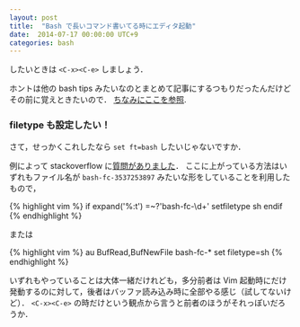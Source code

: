 ```yaml
---
layout: post
title:  "Bash で長いコマンド書いてる時にエディタ起動"
date:  2014-07-17 00:00:00 UTC+9
categories: bash
---
```


したいときは `<C-x><C-e>` しましょう．

ホントは他の bash tips みたいなのとまとめて記事にするつもりだったんだけどその前に覚えときたいので．
[ちなみにここを参照](http://cfenollosa.com/misc/tricks.txt).

<!-- * TODO : `<C-x><C-e>` で起動した時に `set ft=bash` しておきたいところ． -->

### filetype も設定したい！

さて，せっかくこれしたなら `set ft=bash` したいじゃないですか．

例によって stackoverflow に[質問がありました](http://stackoverflow.com/questions/7115324/syntax-highlighting-in-bash-vi-input-mode/7115478#7115478)．
ここに上がっている方法はいずれもファイル名が `bash-fc-3537253897` みたいな形をしていることを利用したもので，

{% highlight vim %}
if expand('%:t') =~?'bash-fc-\d\+'
    setfiletype sh
endif
{% endhighlight %}

または

{% highlight vim %}
au BufRead,BufNewFile bash-fc-* set filetype=sh
{% endhighlight %}

いずれもやっていることは大体一緒だけれども，多分前者は Vim 起動時にだけ発動するのに対して，後者はバッファ読み込み時に全部やる感じ（試してないけど）．
`<C-x><C-e>` の時だけという観点から言うと前者のほうがそれっぽいだろうか．
